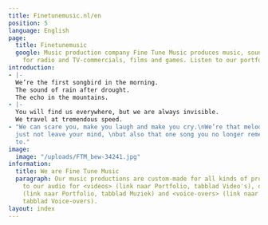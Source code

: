 ```yaml
---
title: Finetunemusic.nl/en
position: 5
language: English
page:
  title: Finetunemusic
  google: Music production company Fine Tune Music produces music, sound and voice-over
    for radio and TV-commercials, films and games. Listen to our portfolio.
introduction:
- |-
  We’re the first songbird in the morning.
  The sound of rain after drought.
  The echo in the mountains.
- |-
  You will find us everywhere, but we are always invisible.
  We travel at tremendous speed.
- "We can scare you, make you laugh and make you cry.\nWe’re that melody that will
  just not leave your mind, \nbut also that one song you no longer remember the name
  to."
image:
  image: "/uploads/FTM_bew-34241.jpg"
information:
  title: We are Fine Tune Music
  paragraph: Our music productions are custom-made for all kinds of projects. Listen
    to our audio for <videos> (link naar Portfolio, tabblad Video's), our <music>
    (link naar Portfolio, tabblad Muziek) and <voice-overs> (link naar Portfolio,
    tabblad Voice-overs).
layout: index
---
```


